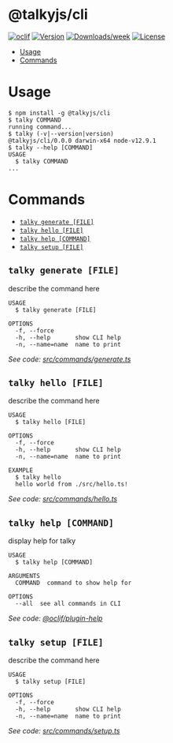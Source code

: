 @talkyjs/cli
============



[![oclif](https://img.shields.io/badge/cli-oclif-brightgreen.svg)](https://oclif.io)
[![Version](https://img.shields.io/npm/v/@talkyjs/cli.svg)](https://npmjs.org/package/@talkyjs/cli)
[![Downloads/week](https://img.shields.io/npm/dw/@talkyjs/cli.svg)](https://npmjs.org/package/@talkyjs/cli)
[![License](https://img.shields.io/npm/l/@talkyjs/cli.svg)](https://github.com/ask-utils/talkyjs-cli/ask-utils/talkyjs-cli/blob/master/package.json)

<!-- toc -->
* [Usage](#usage)
* [Commands](#commands)
<!-- tocstop -->
# Usage
<!-- usage -->
```sh-session
$ npm install -g @talkyjs/cli
$ talky COMMAND
running command...
$ talky (-v|--version|version)
@talkyjs/cli/0.0.0 darwin-x64 node-v12.9.1
$ talky --help [COMMAND]
USAGE
  $ talky COMMAND
...
```
<!-- usagestop -->
# Commands
<!-- commands -->
* [`talky generate [FILE]`](#talky-generate-file)
* [`talky hello [FILE]`](#talky-hello-file)
* [`talky help [COMMAND]`](#talky-help-command)
* [`talky setup [FILE]`](#talky-setup-file)

## `talky generate [FILE]`

describe the command here

```
USAGE
  $ talky generate [FILE]

OPTIONS
  -f, --force
  -h, --help       show CLI help
  -n, --name=name  name to print
```

_See code: [src/commands/generate.ts](https://github.com/ask-utils/talkyjs-cli/blob/v0.0.0/src/commands/generate.ts)_

## `talky hello [FILE]`

describe the command here

```
USAGE
  $ talky hello [FILE]

OPTIONS
  -f, --force
  -h, --help       show CLI help
  -n, --name=name  name to print

EXAMPLE
  $ talky hello
  hello world from ./src/hello.ts!
```

_See code: [src/commands/hello.ts](https://github.com/ask-utils/talkyjs-cli/blob/v0.0.0/src/commands/hello.ts)_

## `talky help [COMMAND]`

display help for talky

```
USAGE
  $ talky help [COMMAND]

ARGUMENTS
  COMMAND  command to show help for

OPTIONS
  --all  see all commands in CLI
```

_See code: [@oclif/plugin-help](https://github.com/oclif/plugin-help/blob/v3.1.0/src/commands/help.ts)_

## `talky setup [FILE]`

describe the command here

```
USAGE
  $ talky setup [FILE]

OPTIONS
  -f, --force
  -h, --help       show CLI help
  -n, --name=name  name to print
```

_See code: [src/commands/setup.ts](https://github.com/ask-utils/talkyjs-cli/blob/v0.0.0/src/commands/setup.ts)_
<!-- commandsstop -->

